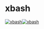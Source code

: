 # xbash

[![xbash](https://github.com/RootShell-coder/xbash/actions/workflows/xbash.yml/badge.svg)](https://github.com/RootShell-coder/xbash/actions/workflows/xbash.yml)[![xbash](https://github.com/RootShell-coder/xbash/actions/workflows/xbash.yml/badge.svg?event=schedule)](https://github.com/RootShell-coder/xbash/actions/workflows/xbash.yml)
